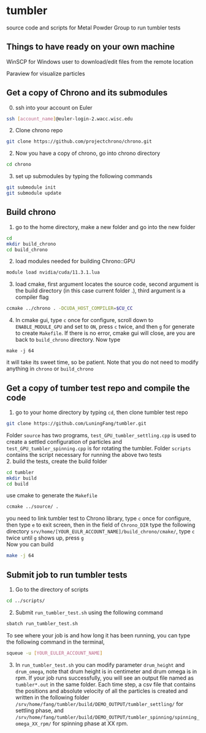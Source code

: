 # tumbler
source code and scripts for Metal Powder Group to run tumbler tests

## Things to have ready on your own machine
WinSCP for Windows user to download/edit files from the remote location

Paraview for visualize particles

## Get a copy of Chrono and its submodules
0. ssh into your account on Euler
````sh
ssh [account_name]@euler-login-2.wacc.wisc.edu
````
2. Clone chrono repo
````sh
git clone https://github.com/projectchrono/chrono.git
````
2. Now you have a copy of chrono, go into chrono directory
````sh
cd chrono
````
3. set up submodules by typing the following commands
````sh
git submodule init
git submodule update
````

## Build chrono
1. go to the home directory, make a new folder and go into the new folder
````sh
cd
mkdir build_chrono
cd build_chrono
````
2. load modules needed for building Chrono::GPU
````sh
module load nvidia/cuda/11.3.1.lua 
````
3. load cmake, first argument locates the source code, second argument is the build directory (in this case current folder .), third argument is a compiler flag
````sh
ccmake ../chrono . -DCUDA_HOST_COMPILER=$CU_CC
````
4. In cmake gui, type `c` once for configure, scroll down to `ENABLE_MODULE_GPU` and set to `ON`, press `c` twice, and then `g` for generate to create `Makefile`. If there is no error, cmake gui will close, are you are back to `build_chrono` directory. Now type
````
make -j 64
````
it will take its sweet time, so be patient. Note that you do not need to modify anything in `chrono` or `build_chrono`  

## Get a copy of tumber test repo and compile the code 
1. go to your home directory by typing `cd`, then clone tumbler test repo
````sh
git clone https://github.com/LuningFang/tumbler.git
````
Folder `source` has two programs, `test_GPU_tumbler_settling.cpp` is used to create a settled configuration of particles and `test_GPU_tumbler_spinning.cpp` is for rotating the tumbler. Folder `scripts` contains the script necessary for running the above two tests  
2. build the tests, create the build folder
````sh
cd tumbler
mkdir build
cd build
````
use cmake to generate the `Makefile`
````sh
ccmake ../source/ .
````
you need to link tumbler test to Chrono library, type `c` once for configure, then type `e` to exit screen, then in the field of `Chrono_DIR` type the following directory `srv/home/[YOUR_EULR_ACCOUNT_NAME]/build_chrono/cmake/`, type `c` twice until `g` shows up, press `g`  
Now you can build
````sh
make -j 64
````
## Submit job to run tumbler tests
1. Go to the directory of scripts
````sh
cd ../scripts/
````
2. Submit `run_tumbler_test.sh` using the following command
````sh
sbatch run_tumbler_test.sh
````
To see where your job is and how long it has been running, you can type the following command in the terminal, 
````sh
squeue -u [YOUR_EULER_ACCOUNT_NAME]
````
3. In `run_tumbler_test.sh` you can modify parameter `drum_height` and `drum_omega`, note that drum height is in centimeter and drum omega is in rpm. If your job runs successfully, you will see an output file named as `tumbler*.out` in the same folder. Each time step, a csv file that contains the positions and absolute velocity of all the particles is created and written in the following folder 
`/srv/home/fang/tumbler/build/DEMO_OUTPUT/tumbler_settling/` for settling phase, and   `/srv/home/fang/tumbler/build/DEMO_OUTPUT/tumbler_spinning/spinning_omega_XX_rpm/` for spinning phase at XX rpm. 
